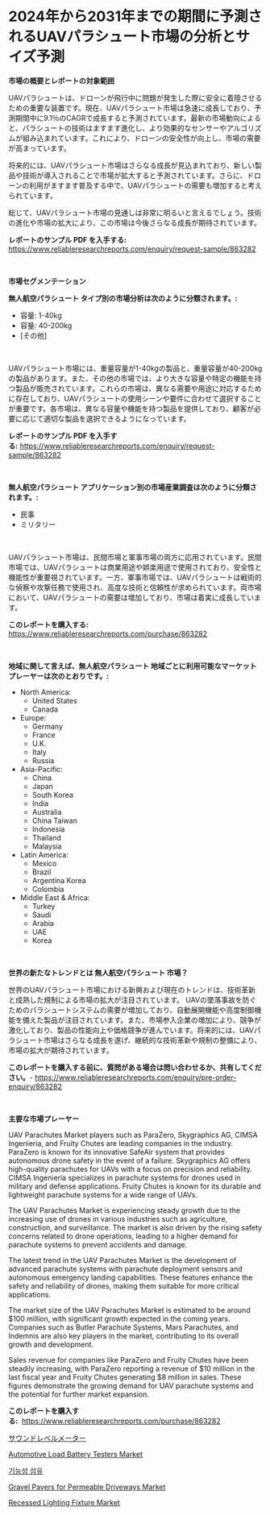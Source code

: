 <p><h1>2024年から2031年までの期間に予測されるUAVパラシュート市場の分析とサイズ予測</h1></p><p><strong>市場の概要とレポートの対象範囲</strong></p>
<p><p>UAVパラシュートは、ドローンが飛行中に問題が発生した際に安全に着陸させるための重要な装置です。現在、UAVパラシュート市場は急速に成長しており、予測期間中に9.1％のCAGRで成長すると予測されています。最新の市場動向によると、パラシュートの技術はますます進化し、より効果的なセンサーやアルゴリズムが組み込まれています。これにより、ドローンの安全性が向上し、市場の需要が高まっています。</p><p>将来的には、UAVパラシュート市場はさらなる成長が見込まれており、新しい製品や技術が導入されることで市場が拡大すると予測されています。さらに、ドローンの利用がますます普及する中で、UAVパラシュートの需要も増加すると考えられています。</p><p>総じて、UAVパラシュート市場の見通しは非常に明るいと言えるでしょう。技術の進化や市場の拡大により、この市場は今後さらなる成長が期待されています。</p></p>
<p><strong>レポートのサンプル PDF を入手する:</strong> <a href="https://www.reliableresearchreports.com/enquiry/request-sample/863282">https://www.reliableresearchreports.com/enquiry/request-sample/863282</a></p>
<p>&nbsp;</p>
<p><strong>市場セグメンテーション</strong></p>
<p><strong>無人航空パラシュート タイプ別の市場分析は次のように分類されます。:</strong></p>
<p><ul><li>容量‎: 1-40kg</li><li>容量‎: 40-200kg</li><li>[その他]</li></ul></p>
<p>&nbsp;</p>
<p><p>UAVパラシュート市場には、重量容量が1-40kgの製品と、重量容量が40-200kgの製品があります。また、その他の市場では、より大きな容量や特定の機能を持つ製品が販売されています。これらの市場は、異なる需要や用途に対応するために存在しており、UAVパラシュートの使用シーンや要件に合わせて選択することが重要です。各市場は、異なる容量や機能を持つ製品を提供しており、顧客が必要に応じて適切な製品を選択できるようになっています。</p></p>
<p><strong>レポートのサンプル PDF を入手する:</strong>&nbsp;<a href="https://www.reliableresearchreports.com/enquiry/request-sample/863282">https://www.reliableresearchreports.com/enquiry/request-sample/863282</a></p>
<p>&nbsp;</p>
<p><strong> 無人航空パラシュート アプリケーション別の市場産業調査は次のように分類されます。:</strong></p>
<p><ul><li>民事</li><li>ミリタリー</li></ul></p>
<p>&nbsp;</p>
<p><p>UAVパラシュート市場は、民間市場と軍事市場の両方に応用されています。民間市場では、UAVパラシュートは商業用途や娯楽用途で使用されており、安全性と機能性が重要視されています。一方、軍事市場では、UAVパラシュートは戦術的な偵察や攻撃任務で使用され、高度な技術と信頼性が求められています。両市場において、UAVパラシュートの需要は増加しており、市場は着実に成長しています。</p></p>
<p><strong>このレポートを購入する:</strong>&nbsp; <a href="https://www.reliableresearchreports.com/purchase/863282">https://www.reliableresearchreports.com/purchase/863282</a></p>
<p>&nbsp;</p>
<p><strong>地域に関して言えば、無人航空パラシュート 地域ごとに利用可能なマーケットプレーヤーは次のとおりです。:</strong></p>
<p><ul>
    <li>
        North America:
        <ul>
            <li>United States</li>
            <li>Canada</li>
        </ul>
    </li>
    <li>
        Europe:
        <ul>
            <li>Germany</li>
            <li>France</li>
            <li>U.K.</li>
            <li>Italy</li>
            <li>Russia</li>
        </ul>
    </li>
    <li>
        Asia-Pacific:
        <ul>
            <li>China</li>
            <li>Japan</li>
            <li>South Korea</li>
            <li>India</li>
            <li>Australia</li>
            <li>China Taiwan</li>
            <li>Indonesia</li>
            <li>Thailand</li>
            <li>Malaysia</li>
        </ul>
    </li>
    <li>
        Latin America:
        <ul>
            <li>Mexico</li>
            <li>Brazil</li>
            <li>Argentina Korea</li>
            <li>Colombia</li>
        </ul>
    </li>
    <li>
        Middle East & Africa:
        <ul>
            <li>Turkey</li>
            <li>Saudi</li>
            <li>Arabia</li>
            <li>UAE</li>
            <li>Korea</li>
        </ul>
    </li>
    </ul></p>
<p>&nbsp;</p>
<p><strong>世界の新たなトレンドとは 無人航空パラシュート 市場？</strong></p>
<p><p>世界のUAVパラシュート市場における新興および現在のトレンドは、技術革新と成熟した規制による市場の拡大が注目されています。 UAVの墜落事故を防ぐためのパラシュートシステムの需要が増加しており、自動展開機能や高度制御機能を備えた製品が注目されています。また、市場参入企業の増加により、競争が激化しており、製品の性能向上や価格競争が進んでいます。将来的には、UAVパラシュート市場はさらなる成長を遂げ、継続的な技術革新や規制の整備により、市場の拡大が期待されています。</p></p>
<p><strong>このレポートを購入する前に、質問がある場合は問い合わせるか、共有してください。</strong>- <a href="https://www.reliableresearchreports.com/enquiry/pre-order-enquiry/863282">https://www.reliableresearchreports.com/enquiry/pre-order-enquiry/863282</a></p>
<p>&nbsp;</p>
<p><strong>主要な市場プレーヤー</strong></p>
<p><p>UAV Parachutes Market players such as ParaZero, Skygraphics AG, CIMSA Ingenieria, and Fruity Chutes are leading companies in the industry. ParaZero is known for its innovative SafeAir system that provides autonomous drone safety in the event of a failure. Skygraphics AG offers high-quality parachutes for UAVs with a focus on precision and reliability. CIMSA Ingenieria specializes in parachute systems for drones used in military and defense applications. Fruity Chutes is known for its durable and lightweight parachute systems for a wide range of UAVs.</p><p>The UAV Parachutes Market is experiencing steady growth due to the increasing use of drones in various industries such as agriculture, construction, and surveillance. The market is also driven by the rising safety concerns related to drone operations, leading to a higher demand for parachute systems to prevent accidents and damage.</p><p>The latest trend in the UAV Parachutes Market is the development of advanced parachute systems with parachute deployment sensors and autonomous emergency landing capabilities. These features enhance the safety and reliability of drones, making them suitable for more critical applications.</p><p>The market size of the UAV Parachutes Market is estimated to be around $100 million, with significant growth expected in the coming years. Companies such as Butler Parachute Systems, Mars Parachutes, and Indemnis are also key players in the market, contributing to its overall growth and development.</p><p>Sales revenue for companies like ParaZero and Fruity Chutes have been steadily increasing, with ParaZero reporting a revenue of $10 million in the last fiscal year and Fruity Chutes generating $8 million in sales. These figures demonstrate the growing demand for UAV parachute systems and the potential for further market expansion.</p></p>
<p><strong>このレポートを購入する:</strong>&nbsp;&nbsp;<a href="https://www.reliableresearchreports.com/purchase/863282">https://www.reliableresearchreports.com/purchase/863282</a></p>
<p><p><a href="https://github.com/cnnriuez22368/Market-Research-Report-List-1/blob/main/30605193987.md">サウンドレベルメーター</a></p><p><a href="https://issuu.com/reportprime-2/docs/automotive-load-battery-testers-market-size-2030.p">Automotive Load Battery Testers Market</a></p><p><a href="https://github.com/crfsywufhm81415/Market-Research-Report-List-1/blob/main/71089853573.md">기능성 섬유</a></p><p><a href="https://issuu.com/reportprime-2/docs/gravel-pavers-for-permeable-driveways-market-size-">Gravel Pavers for Permeable Driveways Market</a></p><p><a href="https://github.com/bmorecock/Market-Research-Report-List-2/blob/main/recessed-lighting-fixture-market.md">Recessed Lighting Fixture Market</a></p></p>